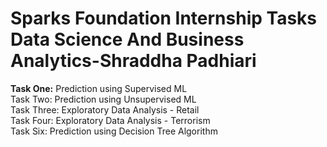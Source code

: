 # Sparks Foundation Internship Tasks Data Science And Business Analytics-Shraddha Padhiari

<b>Task One:</b> Prediction using Supervised ML <br>
Task Two: Prediction using Unsupervised ML <br>
Task Three: Exploratory Data Analysis - Retail <br>
Task Four: Exploratory Data Analysis - Terrorism <br>
Task Six: Prediction using Decision Tree Algorithm <br>
